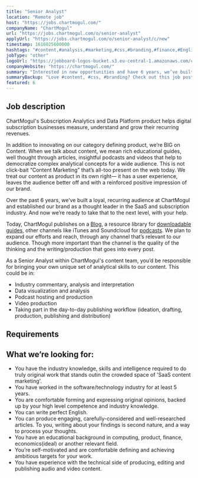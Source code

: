 ```yaml
---
title: "Senior Analyst"
location: "Remote job"
host: "https://jobs.chartmogul.com/"
companyName: "ChartMogul"
url: "https://jobs.chartmogul.com/o/senior-analyst"
applyUrl: "https://jobs.chartmogul.com/o/senior-analyst/c/new"
timestamp: 1616025600000
hashtags: "#content,#analysis,#marketing,#css,#branding,#finance,#English"
jobType: "other"
logoUrl: "https://jobboard-logos-bucket.s3.eu-central-1.amazonaws.com/chartmogul"
companyWebsite: "https://chartmogul.com/"
summary: "Interested in new opportunities and have 6 years, we’ve built a loyal, recurring audience at ChartMogul and established our brand as a thought leader in the SaaS and subscription industry? ChartMogul has a job opening for a senior analyst."
summaryBackup: "Love #content, #css, #branding? Check out this job post!"
featured: 6
---
```


## Job description

ChartMogul's Subscription Analytics and Data Platform product helps digital subscription businesses measure, understand and grow their recurring revenues.

In addition to innovating on our category defining product, we’re BIG on Content. When we talk about content, we mean rich educational guides, well thought through articles, insightful podcasts and videos that help to democratize complex analytical concepts for a wide audience. This is not click-bait “Content Marketing” that’s all-too present on the web today. We treat our content as product in its own right— it has a user experience, leaves the audience better off and with a reinforced positive impression of our brand.

Over the past 6 years, we’ve built a loyal, recurring audience at ChartMogul and established our brand as a thought leader in the SaaS and subscription industry. And now we’re ready to take that to the next level, with your help.

Today, ChartMogul publishes on a [Blog](http://blog.chartmogul.com), a resource library for [downloadable guides](http://chartmogul.com/resources), other channels like iTunes and Soundcloud for [podcasts](https://itunes.apple.com/us/podcast/saas-open-mic/id1067803742?mt=2). We plan to expand our efforts and reach, through any channel that’s relevant to our audience. Though more important than the channel is the quality of the thinking and the writing/production that goes into every post.

As a Senior Analyst within ChartMogul's content team, you’d be responsible for bringing your own unique set of analytical skills to our content. This could be in:

*   Industry commentary, analysis and interpretation
*   Data visualization and analysis
*   Podcast hosting and production
*   Video production
*   Taking part in the day-to-day publishing workflow (ideation, drafting, production, publishing and distribution)

## Requirements

## What we’re looking for:

*   You have the industry knowledge, skills and intelligence required to do truly original work that stands outin the crowded space of 'SaaS content marketing'.
*   You have worked in the software/technology industry for at least 5 years.
*   You are comfortable forming and expressing original opinions, backed up by your high level competence and industry knowledge.
*   You can write perfect English.
*   You can produce engaging, carefully-considered and well-researched articles. To you, writing about your findings is second nature, and a way to process your thoughts.
*   You have an educational background in computing, product, finance, economics(ideal) or another relevant field.
*   You’re self-motivated and are comfortable defining and achieving ambitious targets for your work.
*   You have experience with the technical side of producing, editing and publishing audio and video content.
